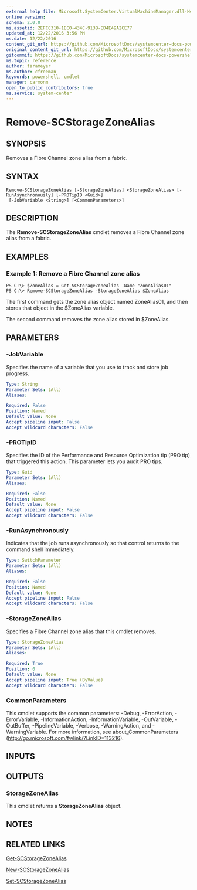 ```yaml
---
external help file: Microsoft.SystemCenter.VirtualMachineManager.dll-Help.xml
online version: 
schema: 2.0.0
ms.assetid: 2EFCC310-1EC0-434C-913B-ED4E49A2CE77
updated_at: 12/22/2016 3:56 PM
ms.date: 12/22/2016
content_git_url: https://github.com/MicrosoftDocs/systemcenter-docs-powershell/blob/live/systemcenter-cmdlets/SystemCenter2016/VirtualMachineManager/vlatest/Remove-SCStorageZoneAlias.md
original_content_git_url: https://github.com/MicrosoftDocs/systemcenter-docs-powershell/blob/live/systemcenter-cmdlets/SystemCenter2016/VirtualMachineManager/vlatest/Remove-SCStorageZoneAlias.md
gitcommit: https://github.com/MicrosoftDocs/systemcenter-docs-powershell/blob/96e5647587661652225fbdd2c797cd4d59d542bc/systemcenter-cmdlets/SystemCenter2016/VirtualMachineManager/vlatest/Remove-SCStorageZoneAlias.md
ms.topic: reference
author: tarameyer
ms.author: cfreeman
keywords: powershell, cmdlet
manager: carmonm
open_to_public_contributors: true
ms.service: system-center
---
```


# Remove-SCStorageZoneAlias

## SYNOPSIS
Removes a Fibre Channel zone alias from a fabric.

## SYNTAX

```
Remove-SCStorageZoneAlias [-StorageZoneAlias] <StorageZoneAlias> [-RunAsynchronously] [-PROTipID <Guid>]
 [-JobVariable <String>] [<CommonParameters>]
```

## DESCRIPTION
The **Remove-SCStorageZoneAlias** cmdlet removes a Fibre Channel zone alias from a fabric.

## EXAMPLES

### Example 1: Remove a Fibre Channel zone alias
```
PS C:\> $ZoneAlias = Get-SCStorageZoneAlias -Name "ZoneAlias01"
PS C:\> Remove-SCStorageZoneAlias -StorageZoneAlias $ZoneAlias
```

The first command gets the zone alias object named ZoneAlias01, and then stores that object in the $ZoneAlias variable.

The second command removes the zone alias stored in $ZoneAlias.

## PARAMETERS

### -JobVariable
Specifies the name of a variable that you use to track and store job progress.

```yaml
Type: String
Parameter Sets: (All)
Aliases: 

Required: False
Position: Named
Default value: None
Accept pipeline input: False
Accept wildcard characters: False
```

### -PROTipID
Specifies the ID of the Performance and Resource Optimization tip (PRO tip) that triggered this action.
This parameter lets you audit PRO tips.

```yaml
Type: Guid
Parameter Sets: (All)
Aliases: 

Required: False
Position: Named
Default value: None
Accept pipeline input: False
Accept wildcard characters: False
```

### -RunAsynchronously
Indicates that the job runs asynchronously so that control returns to the command shell immediately.

```yaml
Type: SwitchParameter
Parameter Sets: (All)
Aliases: 

Required: False
Position: Named
Default value: None
Accept pipeline input: False
Accept wildcard characters: False
```

### -StorageZoneAlias
Specifies a Fibre Channel zone alias that this cmdlet removes.

```yaml
Type: StorageZoneAlias
Parameter Sets: (All)
Aliases: 

Required: True
Position: 0
Default value: None
Accept pipeline input: True (ByValue)
Accept wildcard characters: False
```

### CommonParameters
This cmdlet supports the common parameters: -Debug, -ErrorAction, -ErrorVariable, -InformationAction, -InformationVariable, -OutVariable, -OutBuffer, -PipelineVariable, -Verbose, -WarningAction, and -WarningVariable. For more information, see about_CommonParameters (http://go.microsoft.com/fwlink/?LinkID=113216).

## INPUTS

## OUTPUTS

### StorageZoneAlias
This cmdlet returns a **StorageZoneAlias** object.

## NOTES

## RELATED LINKS

[Get-SCStorageZoneAlias](xref:SystemCenter2016/VirtualMachineManager/vlatest/Get-SCStorageZoneAlias.md)

[New-SCStorageZoneAlias](xref:SystemCenter2016/VirtualMachineManager/vlatest/New-SCStorageZoneAlias.md)

[Set-SCStorageZoneAlias](xref:SystemCenter2016/VirtualMachineManager/vlatest/Set-SCStorageZoneAlias.md)

